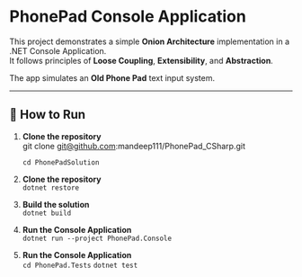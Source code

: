 # PhonePad Console Application

This project demonstrates a simple **Onion Architecture** implementation in a .NET Console Application.  
It follows principles of **Loose Coupling**, **Extensibility**, and **Abstraction**.  

The app simulates an **Old Phone Pad** text input system.

---


## 🚀 How to Run

1. **Clone the repository**  
   git clone git@github.com:mandeep111/PhonePad_CSharp.git
   
   ```cd PhonePadSolution```

2. **Clone the repository**  
    ```dotnet restore```

3. **Build the solution**  
    ```dotnet build```

4. **Run the Console Application**  
    ```dotnet run --project PhonePad.Console ```

4. **Run the Console Application**  
    ```cd PhonePad.Tests```
    ```dotnet test```